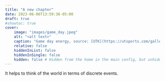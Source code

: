 ```yaml
---
title: "A new chapter"
date: 2023-06-06T13:59:38-05:00
draft: true
#showtoc: true
cover:
    image: "images/game_day.jpeg"
    alt: "<alt text>"
    caption: "Game day energy, source: [UTK](https://utsports.com/galleries/football/football-vs-ut-martin/knoxville-tn-october-22-2022-c/10295/279434)" 
    relative: false 
    hiddenInList: false
    hiddenInSingle: false
    hidden: false # Hidden from the home in the main config, but unhide here.
---
```


It helps to think of the world in terms of discrete events.


<!-- Moving to another place is a..
my default reply is "A bit excited, a bit nervous"  -->

